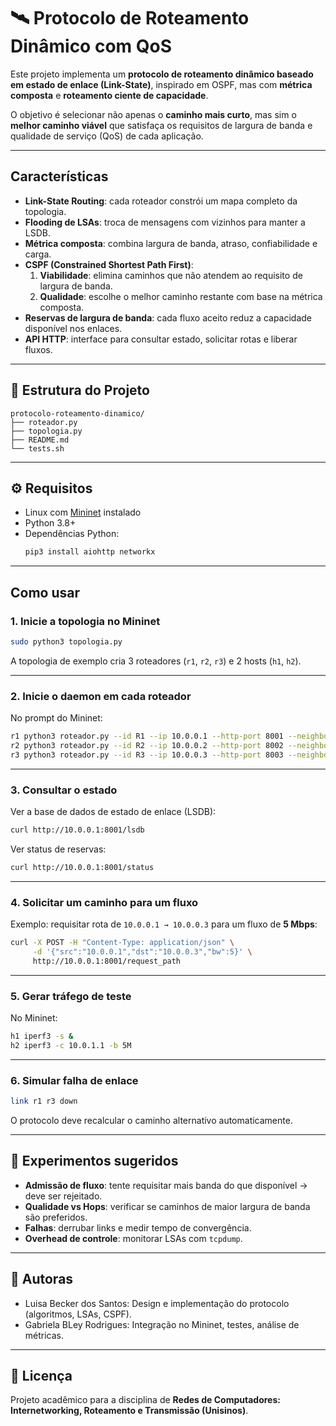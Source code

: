 # 🛰️ Protocolo de Roteamento Dinâmico com QoS

Este projeto implementa um **protocolo de roteamento dinâmico baseado em estado de enlace (Link-State)**, inspirado em OSPF, mas com **métrica composta** e **roteamento ciente de capacidade**.  

O objetivo é selecionar não apenas o **caminho mais curto**, mas sim o **melhor caminho viável** que satisfaça os requisitos de largura de banda e qualidade de serviço (QoS) de cada aplicação.

---

## Características

- **Link-State Routing**: cada roteador constrói um mapa completo da topologia.
- **Flooding de LSAs**: troca de mensagens com vizinhos para manter a LSDB.
- **Métrica composta**: combina largura de banda, atraso, confiabilidade e carga.
- **CSPF (Constrained Shortest Path First)**:
  1. **Viabilidade**: elimina caminhos que não atendem ao requisito de largura de banda.
  2. **Qualidade**: escolhe o melhor caminho restante com base na métrica composta.
- **Reservas de largura de banda**: cada fluxo aceito reduz a capacidade disponível nos enlaces.
- **API HTTP**: interface para consultar estado, solicitar rotas e liberar fluxos.

---

## 📂 Estrutura do Projeto

```
protocolo-roteamento-dinamico/
├── roteador.py
├── topologia.py
├── README.md 
└── tests.sh
```

---

## ⚙️ Requisitos

- Linux com [Mininet](http://mininet.org/) instalado
- Python 3.8+
- Dependências Python:
  ```bash
  pip3 install aiohttp networkx
  ```

---

## Como usar

### 1. Inicie a topologia no Mininet

```bash
sudo python3 topologia.py
```

A topologia de exemplo cria 3 roteadores (`r1`, `r2`, `r3`) e 2 hosts (`h1`, `h2`).

---

### 2. Inicie o daemon em cada roteador

No prompt do Mininet:

```bash
r1 python3 roteador.py --id R1 --ip 10.0.0.1 --http-port 8001 --neighbors 10.0.0.2,10.0.0.3 &
r2 python3 roteador.py --id R2 --ip 10.0.0.2 --http-port 8002 --neighbors 10.0.0.1,10.0.0.3 &
r3 python3 roteador.py --id R3 --ip 10.0.0.3 --http-port 8003 --neighbors 10.0.0.1,10.0.0.2 &
```

---

### 3. Consultar o estado

Ver a base de dados de estado de enlace (LSDB):

```bash
curl http://10.0.0.1:8001/lsdb
```

Ver status de reservas:

```bash
curl http://10.0.0.1:8001/status
```

---

### 4. Solicitar um caminho para um fluxo

Exemplo: requisitar rota de `10.0.0.1 → 10.0.0.3` para um fluxo de **5 Mbps**:

```bash
curl -X POST -H "Content-Type: application/json" \
     -d '{"src":"10.0.0.1","dst":"10.0.0.3","bw":5}' \
     http://10.0.0.1:8001/request_path
```

---

### 5. Gerar tráfego de teste

No Mininet:

```bash
h1 iperf3 -s &
h2 iperf3 -c 10.0.1.1 -b 5M
```

---

### 6. Simular falha de enlace

```bash
link r1 r3 down
```

O protocolo deve recalcular o caminho alternativo automaticamente.

---

## 🧪 Experimentos sugeridos

- **Admissão de fluxo**: tente requisitar mais banda do que disponível → deve ser rejeitado.
- **Qualidade vs Hops**: verificar se caminhos de maior largura de banda são preferidos.
- **Falhas**: derrubar links e medir tempo de convergência.
- **Overhead de controle**: monitorar LSAs com `tcpdump`.

---

## 👥 Autoras

- Luisa Becker dos Santos: Design e implementação do protocolo (algoritmos, LSAs, CSPF).
- Gabriela BLey Rodrigues: Integração no Mininet, testes, análise de métricas.

---

## 📜 Licença

Projeto acadêmico para a disciplina de **Redes de Computadores: Internetworking, Roteamento e Transmissão (Unisinos)**.
